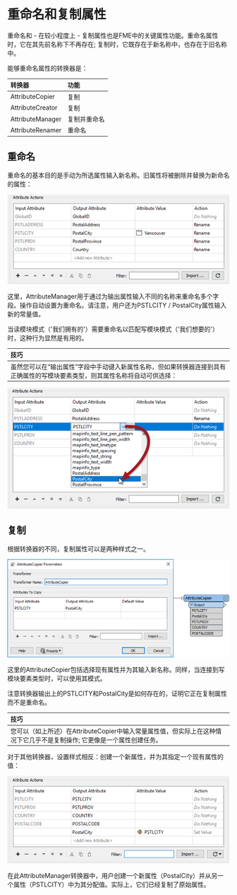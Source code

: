 # 重命名和复制属性

重命名和 - 在较小程度上 - 复制属性也是FME中的关键属性功能。重命名属性时，它在其先前名称下不再存在; 复制时，它既存在于新名称中，也存在于旧名称中。

能够重命名属性的转换器是：

|  转换器 |  功能 |
| :--- | :--- |
| AttributeCopier | 复制 |
| AttributeCreator | 复制 |
| AttributeManager | 复制并重命名 |
| AttributeRenamer | 重命名 |

## 重命名

重命名的基本目的是手动为所选属性输入新名称。旧属性将被删除并替换为新命名的属性：

![](./Images/Img4.035.AttributeManagerRenameAttr.png)

这里，AttributeManager用于通过为输出属性输入不同的名称来重命名多个字段。操作自动设置为重命名。请注意，用户还为PSTLCITY / PostalCity属性输入新的常量值。

当读模块模式（'我们拥有的'）需要重命名以匹配写模块模式（'我们想要的'）时，这种行为显然是有用的。

|  技巧 |
| :--- |
|  虽然您可以在“输出属性”字段中手动键入新属性名称，但如果转换器连接到具有正确属性的写模块要素类型，则其属性名称将自动可供选择：  |

![](./Images/Img4.036.AttributeManagerRenameAttrQuickPick.png)


## 复制

根据转换器的不同，复制属性可以是两种样式之一。

![](./Images/Img4.037.AttributeCopier.png)

这里的AttributeCopier包括选择现有属性并为其输入新名称。同样，当连接到写模块要素类型时，可以使用其模式。

注意转换器输出上的PSTLCITY和PostalCity是如何存在的，证明它正在复制属性而不是重命名。

|  技巧 |
| :--- |
|  您可以（如上所述）在AttributeCopier中输入常量属性值，但实际上在这种情况下它几乎不是复制操作; 它更像是一个属性创建任务。 |

对于其他转换器，设置样式相反：创建一个新属性，并为其指定一个现有属性的值：

![](./Images/Img4.038.AttributeManagerCopyAttr.png)

在此AttributeManager转换器中，用户创建一个新属性（PostalCity）并从另一个属性（PSTLCITY）中为其分配值。实际上，它们已经复制了原始属性。

